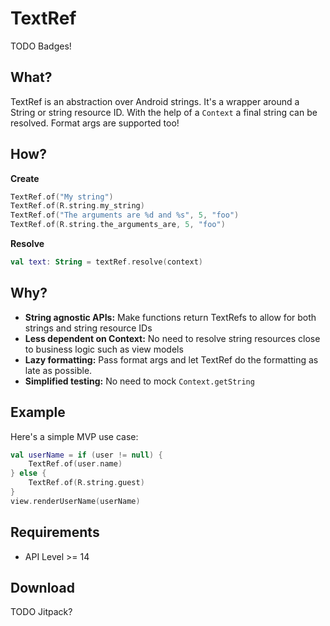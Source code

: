 # TextRef

TODO Badges!

## What?

TextRef is an abstraction over Android strings. It's a wrapper around a String or string resource ID.
With the help of a `Context` a final string can be resolved. Format args are supported too!

## How?

**Create**
```kotlin
TextRef.of("My string")
TextRef.of(R.string.my_string)
TextRef.of("The arguments are %d and %s", 5, "foo")
TextRef.of(R.string.the_arguments_are, 5, "foo")
```

**Resolve**
```kotlin
val text: String = textRef.resolve(context)
```

## Why?

* **String agnostic APIs:** Make functions return TextRefs to allow for both strings and string resource IDs
* **Less dependent on Context:** No need to resolve string resources close to business logic such as view models
* **Lazy formatting:** Pass format args and let TextRef do the formatting as late as possible.
* **Simplified testing:** No need to mock `Context.getString`

## Example

Here's a simple MVP use case:

```kotlin
val userName = if (user != null) {
    TextRef.of(user.name)
} else {
    TextRef.of(R.string.guest)
}
view.renderUserName(userName)
```

## Requirements

* API Level >= 14

## Download

TODO Jitpack?
